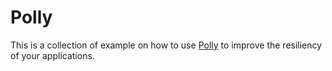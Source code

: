 # Polly

This is a collection of example on how to use [Polly](https://www.pollydocs.org/) to improve the resiliency of your applications.

